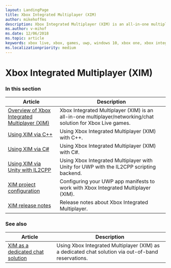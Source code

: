```yaml
---
layout: LandingPage
title: Xbox Integrated Multiplayer (XIM)
author: mikehoffms
description: Xbox Integrated Multiplayer (XIM) is an all-in-one multiplayer/networking/chat solution for Xbox Live games.
ms.author: v-mihof
ms.date: 12/06/2018
ms.topic: article
keywords: xbox live, xbox, games, uwp, windows 10, xbox one, xbox integrated multiplayer
ms.localizationpriority: medium
---
```


# Xbox Integrated Multiplayer (XIM)


### In this section

| Article | Description |
|---------|-------------|
| [Overview of Xbox Integrated Multiplayer (XIM)](intro-to-xbox-integrated-multiplayer.md) | Xbox Integrated Multiplayer (XIM) is an all-in-one multiplayer/networking/chat solution for Xbox Live games. |
| [Using XIM via C++](xbox-integrated-multiplayer/using-xim.md) | Using Xbox Integrated Multiplayer (XIM) with C++. |
| [Using XIM via C#](xbox-integrated-multiplayer/using-xim-cs.md) | Using Xbox Integrated Multiplayer (XIM) with C#. |
| [Using XIM via Unity with IL2CPP](xbox-integrated-multiplayer/xim-unity-uwp-il2cpp.md) | Using Xbox Integrated Multiplayer with Unity for UWP with the IL2CPP scripting backend. |
| [XIM project configuration](xbox-integrated-multiplayer/xim-manifest.md) | Configuring your UWP app manifests to work with Xbox Integrated Multiplayer (XIM). |
| [XIM release notes](xbox-integrated-multiplayer/xim-release-notes.md) | Release notes about Xbox Integrated Multiplayer. |


### See also

| Article | Description |
|---------|-------------|
| [XIM as a dedicated chat solution](xbox-integrated-multiplayer/xim-reservations.md) | Using Xbox Integrated Multiplayer (XIM) as a dedicated chat solution via out-of-band reservations. |
